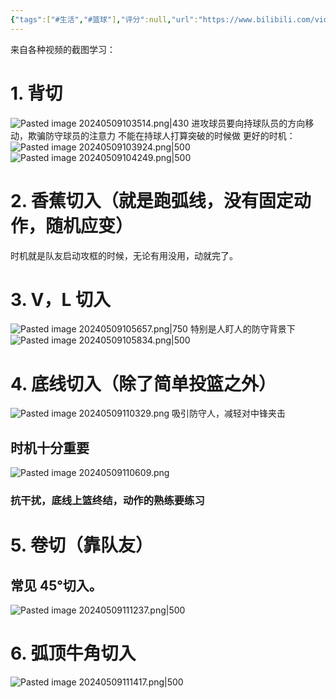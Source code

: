 ```yaml
---
{"tags":["#生活","#篮球"],"评分":null,"url":"https://www.bilibili.com/video/BV1iw411P78u/?vd_source=657e94a564f00cc09309946e94d463dc","类型":null,"dg-publish":true,"permalink":"/2_兴趣/收集/篮球无球跑动的学习/","dgPassFrontmatter":true}
---
```



来自各种视频的截图学习：

# 1. 背切
![Pasted image 20240509103514.png|430](/img/user/2_%E5%85%B4%E8%B6%A3/%E6%94%B6%E9%9B%86/%E9%99%84%E4%BB%B6/Pasted%20image%2020240509103514.png)
进攻球员要向持球队员的方向移动，欺骗防守球员的注意力
不能在持球人打算突破的时候做
更好的时机：
![Pasted image 20240509103924.png|500](/img/user/2_%E5%85%B4%E8%B6%A3/%E6%94%B6%E9%9B%86/%E9%99%84%E4%BB%B6/Pasted%20image%2020240509103924.png) ![Pasted image 20240509104249.png|500](/img/user/2_%E5%85%B4%E8%B6%A3/%E6%94%B6%E9%9B%86/%E9%99%84%E4%BB%B6/Pasted%20image%2020240509104249.png)
# 2. 香蕉切入（就是跑弧线，没有固定动作，随机应变）
时机就是队友启动攻框的时候，无论有用没用，动就完了。


# 3. V，L 切入
![Pasted image 20240509105657.png|750](/img/user/2_%E5%85%B4%E8%B6%A3/%E6%94%B6%E9%9B%86/%E9%99%84%E4%BB%B6/Pasted%20image%2020240509105657.png)
特别是人盯人的防守背景下
![Pasted image 20240509105834.png|500](/img/user/2_%E5%85%B4%E8%B6%A3/%E6%94%B6%E9%9B%86/%E9%99%84%E4%BB%B6/Pasted%20image%2020240509105834.png)

# 4. 底线切入（除了简单投篮之外）
  ![Pasted image 20240509110329.png](/img/user/2_%E5%85%B4%E8%B6%A3/%E6%94%B6%E9%9B%86/%E9%99%84%E4%BB%B6/Pasted%20image%2020240509110329.png)
吸引防守人，减轻对中锋夹击
## 时机十分重要
![Pasted image 20240509110609.png](/img/user/2_%E5%85%B4%E8%B6%A3/%E6%94%B6%E9%9B%86/%E9%99%84%E4%BB%B6/Pasted%20image%2020240509110609.png)
### 抗干扰，底线上篮终结，动作的熟练要练习


# 5. 卷切（靠队友）
## 常见 45°切入。
![Pasted image 20240509111237.png|500](/img/user/2_%E5%85%B4%E8%B6%A3/%E6%94%B6%E9%9B%86/%E9%99%84%E4%BB%B6/Pasted%20image%2020240509111237.png)

# 6. 弧顶牛角切入
![Pasted image 20240509111417.png|500](/img/user/2_%E5%85%B4%E8%B6%A3/%E6%94%B6%E9%9B%86/%E9%99%84%E4%BB%B6/Pasted%20image%2020240509111417.png)








